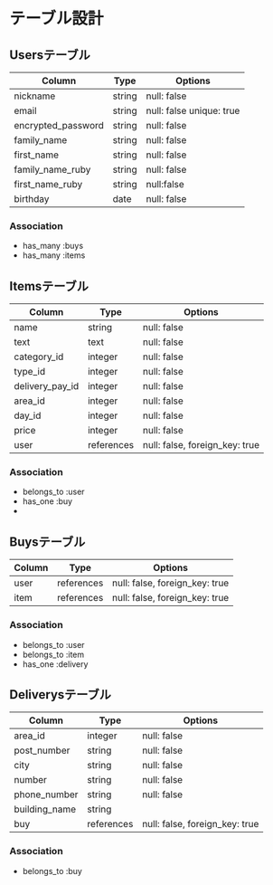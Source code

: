 # テーブル設計


## Usersテーブル
| Column             | Type   | Options                  |
| ------------------ | ------ | ------------------------ |
| nickname           | string | null: false              |
| email              | string | null: false unique: true |
| encrypted_password | string | null: false              |
| family_name        | string | null: false              |
| first_name          | string | null: false             |
| family_name_ruby | string | null: false |
| first_name_ruby | string | null:false |
| birthday           | date  | null: false              |


### Association

- has_many :buys
- has_many :items



## Itemsテーブル

| Column          | Type    | Options     |
| --------------- | ------  | ----------- |
| name            | string  | null: false |  商品名が必須であること
| text            | text    | null: false |  商品の説明が必須であること
| category_id     | integer | null: false |  カテゴリーの情報が必須であること
| type_id         | integer | null: false |  商品の状態についての情報が必須であること
| delivery_pay_id | integer | null: false |  配送料の負担についての情報が必須であること
| area_id         | integer | null: false |  発送元の地域についての情報が必須であること
| day_id          | integer | null: false |  発送までの日数についての情報が必須であること
| price           | integer | null: false |  価格についての情報が必須であること
| user | references | null: false, foreign_key: true |

  

### Association

- belongs_to :user
- has_one :buy
- 



## Buysテーブル

| Column | Type   | Options     |
| ------ | ------ | ----------- |
| user | references | null: false, foreign_key: true |
| item | references | null: false, foreign_key: true |


### Association

- belongs_to :user
- belongs_to :item
- has_one :delivery


## Deliverysテーブル

| Column | Type | Options |
| ------- | ------- | ------- |
| area_id | integer | null: false | 
| post_number | string | null: false |
| city | string | null: false |
| number | string | null: false |
| phone_number | string | null: false |配送先の情報として、郵便番号・都道府県・市区町村・番地・電話番号が必須であること
| building_name | string |
| buy | references | null: false, foreign_key: true |

### Association
 - belongs_to :buy